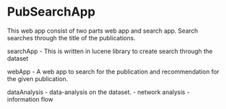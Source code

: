 PubSearchApp
============

This web app consist of two parts web app and search app. Search searches through the title of the publications.

searchApp - This is written in lucene library to create search through the dataset

webApp - A web app to search for the publication and recommendation for the given publication.

dataAnalysis - data-analysis on the dataset.
	- network analysis
	- information flow
